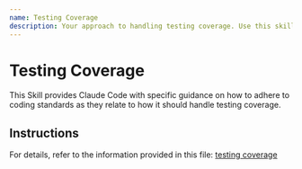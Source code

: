 ```yaml
---
name: Testing Coverage
description: Your approach to handling testing coverage. Use this skill when working on files where testing coverage comes into play.
---
```


# Testing Coverage

This Skill provides Claude Code with specific guidance on how to adhere to coding standards as they relate to how it should handle testing coverage.

## Instructions

For details, refer to the information provided in this file:
[testing coverage](../../../agent-os/standards/testing/coverage.md)
